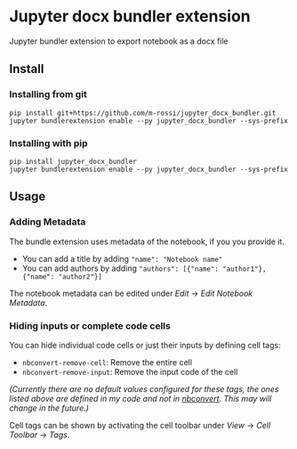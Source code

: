 # Jupyter docx bundler extension

Jupyter bundler extension to export notebook as a docx file

## Install

### Installing from git

```
pip install git+https://github.com/m-rossi/jupyter_docx_bundler.git
jupyter bundlerextension enable --py jupyter_docx_bundler --sys-prefix
```

### Installing with pip

```
pip install jupyter_docx_bundler
jupyter bundlerextension enable --py jupyter_docx_bundler --sys-prefix
```

## Usage

### Adding Metadata

The bundle extension uses metadata of the notebook, if you you provide it.

* You can add a title by adding `"name": "Notebook name"`
* You can add authors by adding `"authors": [{"name": "author1"}, {"name": "author2"}]`

The notebook metadata can be edited under _Edit_ -> _Edit Notebook Metadata_.

### Hiding inputs or complete code cells

You can hide individual code cells or just their inputs by defining cell tags:

* `nbconvert-remove-cell`: Remove the entire cell
* `nbconvert-remove-input`: Remove the input code of the cell

_(Currently there are no default values configured for these tags, the ones listed above are defined in my code and not in [nbconvert](https://github.com/jupyter/nbconvert). This may will change in the future.)_

Cell tags can be shown by activating the cell toolbar under _View_ -> _Cell Toolbar_ -> _Tags_.
